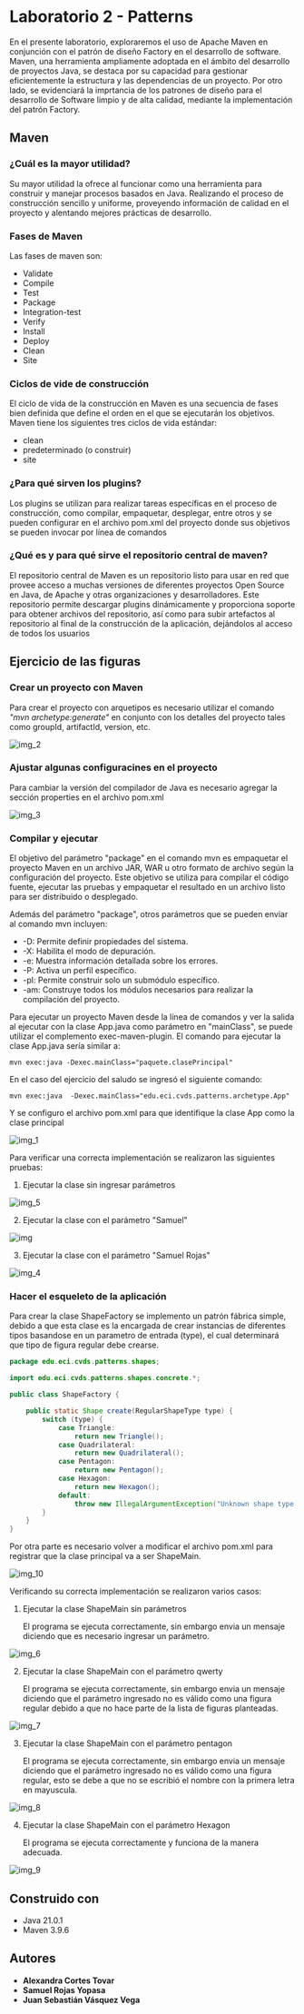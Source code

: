 # Laboratorio 2 - Patterns
En el presente laboratorio, exploraremos el uso de Apache Maven en conjunción con el patrón de diseño Factory en el desarrollo de software. Maven, una herramienta ampliamente adoptada en el ámbito del desarrollo de proyectos Java, se destaca por su capacidad para gestionar eficientemente la estructura y las dependencias de un proyecto. Por otro lado, se evidenciará la imprtancia de los patrones de diseño para el desarrollo de Software limpio y de alta calidad, mediante la implementación del patrón Factory. 

## Maven
### ¿Cuál es la mayor utilidad?
Su mayor utilidad la ofrece al funcionar como una herramienta para construir y manejar procesos basados en Java. Realizando el proceso de construcción sencillo y uniforme, proveyendo información de calidad en el proyecto y alentando mejores prácticas de desarrollo.

### Fases de Maven
Las fases de maven son:
* Validate
* Compile
* Test
* Package
* Integration-test
* Verify
* Install
* Deploy
* Clean
* Site

### Ciclos de vide de construcción
El ciclo de vida de la construcción en Maven es una secuencia de fases bien definida que define el orden en el que se ejecutarán los objetivos.
Maven tiene los siguientes tres ciclos de vida estándar:

* clean
* predeterminado (o construir)
* site

### ¿Para qué sirven los plugins?
Los plugins se utilizan para realizar tareas específicas en el proceso de construcción, como compilar, empaquetar, desplegar, entre otros y se pueden configurar en el archivo pom.xml del proyecto donde sus objetivos se pueden invocar por línea de comandos

### ¿Qué es y para qué sirve el repositorio central de maven?
El repositorio central de Maven es un repositorio listo para usar en red que provee acceso a muchas versiones de diferentes proyectos Open Source en Java, de Apache y otras organizaciones y desarrolladores. Este repositorio permite descargar plugins dinámicamente y proporciona soporte para obtener archivos del repositorio, así como para subir artefactos al repositorio al final de la construcción de la aplicación, dejándolos al acceso de todos los usuarios

## Ejercicio de las figuras
### Crear un proyecto con Maven
Para crear el proyecto con arquetipos es necesario utilizar el comando *"mvn archetype:generate"* en conjunto con los detalles del proyecto tales como groupId, artifactId, version, etc.

![img_2](https://github.com/alexandrac1420/CVDS_Lab-2_Cortes_Rojas_Vasquez/assets/138069735/7d230dd0-96ff-497a-b4ea-1b7c5e21b191)


### Ajustar algunas configuracines en el proyecto
Para cambiar la versión del compilador de Java es necesario agregar la sección properties en el archivo pom.xml

![img_3](https://github.com/alexandrac1420/CVDS_Lab-2_Cortes_Rojas_Vasquez/assets/138069735/fb216b47-ccac-4034-a4fc-f00385208e1c)


### Compilar y ejecutar
El objetivo del parámetro "package" en el comando mvn es empaquetar el proyecto Maven en un archivo JAR, WAR u otro formato de archivo según la configuración del proyecto. Este objetivo se utiliza para compilar el código fuente, ejecutar las pruebas y empaquetar el resultado en un archivo listo para ser distribuido o desplegado.

Además del parámetro "package", otros parámetros que se pueden enviar al comando mvn incluyen:


* -D: Permite definir propiedades del sistema.
* -X: Habilita el modo de depuración.
* -e: Muestra información detallada sobre los errores.
* -P: Activa un perfil específico.
* -pl: Permite construir solo un submódulo específico.
* -am: Construye todos los módulos necesarios para realizar la compilación del proyecto.

Para ejecutar un proyecto Maven desde la línea de comandos y ver la salida al ejecutar con la clase App.java como parámetro en "mainClass", se puede utilizar el complemento exec-maven-plugin. El comando para ejecutar la clase App.java sería similar a:

```shell
mvn exec:java -Dexec.mainClass="paquete.clasePrincipal"
```
En el caso del ejercicio del saludo se ingresó el siguiente comando:
```shell
mvn exec:java  -Dexec.mainClass="edu.eci.cvds.patterns.archetype.App"
```
Y se configuro el archivo pom.xml para que identifique la clase App como la clase principal

![img_1](https://github.com/alexandrac1420/CVDS_Lab-2_Cortes_Rojas_Vasquez/assets/138069735/0681e1e5-9e2c-4ec9-87b1-76deb05d6db2)


Para verificar una correcta implementación se realizaron las siguientes pruebas:
1. Ejecutar la clase sin ingresar parámetros

![img_5](https://github.com/alexandrac1420/CVDS_Lab-2_Cortes_Rojas_Vasquez/assets/138069735/daf42f7b-7803-4ae1-b7a0-d2447707f69e)

   
2. Ejecutar la clase con el parámetro "Samuel"

![img](https://github.com/alexandrac1420/CVDS_Lab-2_Cortes_Rojas_Vasquez/assets/138069735/4f95e246-8ac5-450c-85bd-a3bff8fbbee0)


3. Ejecutar la clase con el parámetro "Samuel Rojas"

![img_4](https://github.com/alexandrac1420/CVDS_Lab-2_Cortes_Rojas_Vasquez/assets/138069735/5e52ca9d-97d3-4173-aae9-3f4b0aae1a91)


### Hacer el esqueleto de la aplicación
Para crear la clase ShapeFactory se implemento un patrón fábrica simple, debido a que esta clase es la encargada de crear instancias de diferentes tipos basandose en un parametro de entrada (type), el cual determinará que tipo de figura regular debe crearse.
```java
package edu.eci.cvds.patterns.shapes;

import edu.eci.cvds.patterns.shapes.concrete.*;

public class ShapeFactory {

    public static Shape create(RegularShapeType type) {
        switch (type) {
            case Triangle:
                return new Triangle();
            case Quadrilateral:
                return new Quadrilateral();
            case Pentagon:
                return new Pentagon();
            case Hexagon:
                return new Hexagon();
            default:
                throw new IllegalArgumentException("Unknown shape type: " + type);
        }
    }
}

```
Por otra parte es necesario volver a modificar el archivo pom.xml para registrar que la clase principal va a ser ShapeMain.

![img_10](https://github.com/alexandrac1420/CVDS_Lab-2_Cortes_Rojas_Vasquez/assets/138069735/e6ae8fb4-f723-4dc3-a97d-3de9754866ab)


Verificando su correcta implementación se realizaron varios casos:
1. Ejecutar la clase ShapeMain sin parámetros
   
   El programa se ejecuta correctamente, sin embargo envia un mensaje diciendo que es necesario ingresar un parámetro.

![img_6](https://github.com/alexandrac1420/CVDS_Lab-2_Cortes_Rojas_Vasquez/assets/138069735/d82a6f9d-7639-493c-b6bf-a3c4c31ac516)


2. Ejecutar la clase ShapeMain con el parámetro qwerty
   
   El programa se ejecuta correctamente, sin embargo envia un mensaje diciendo que el parámetro ingresado no es válido como una figura regular debido a que no hace parte de la lista de figuras planteadas.

![img_7](https://github.com/alexandrac1420/CVDS_Lab-2_Cortes_Rojas_Vasquez/assets/138069735/54cf3781-a525-42f7-990f-b071435216d6)


3. Ejecutar la clase ShapeMain con el parámetro pentagon
   
   El programa se ejecuta correctamente, sin embargo envia un mensaje diciendo que el parámetro ingresado no es válido como una figura regular, esto se debe a que no se escribió el nombre con la primera letra en mayuscula.

![img_8](https://github.com/alexandrac1420/CVDS_Lab-2_Cortes_Rojas_Vasquez/assets/138069735/9faf657d-3a04-485b-9cba-a1bc43f47eb2)


4. Ejecutar la clase ShapeMain con el parámetro Hexagon
   
   El programa se ejecuta correctamente y funciona de la manera adecuada.

![img_9](https://github.com/alexandrac1420/CVDS_Lab-2_Cortes_Rojas_Vasquez/assets/138069735/e52ee5fc-1bb3-43b4-9069-a9df40c6426c)


## Construido con
* Java 21.0.1
* Maven 3.9.6
  
## Autores
* __Alexandra Cortes Tovar__
* __Samuel Rojas Yopasa__
* __Juan Sebastián Vásquez Vega__ 
